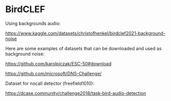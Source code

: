 # BirdCLEF

Using backgrounds audio:

https://www.kaggle.com/datasets/christofhenkel/birdclef2021-background-noise

Here are some examples of datasets that can be downloaded and used as background noise:

https://github.com/karolpiczak/ESC-50#download

https://github.com/microsoft/DNS-Challenge/

Dataset for nocall detector (freefield1010):

https://dcase.community/challenge2018/task-bird-audio-detection

